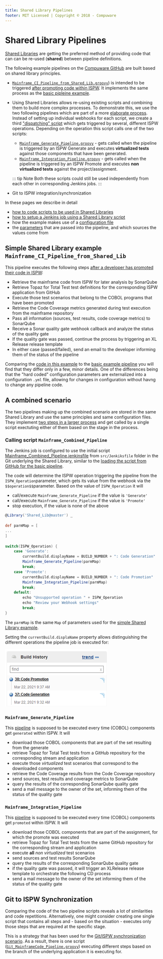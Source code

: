 ```yaml
---
title: Shared Library Pipelines
footer: MIT Licensed | Copyright © 2018 - Compuware
---
```


# Shared Library Pipelines

[Shared Libraries](https://jenkins.io/doc/book/pipeline/shared-libraries/) are getting the preferred method of providing code that can can be re-used (**shared**) between pipeline definitions. 

The following example pipelines on the [Compuware GitHub](https://github.com/cpwr-devops/DevOps-Examples/) are built based on shared library principles. 

- [`Mainframe_CI_Pipeline_from_Shared_Lib.groovy`](https://github.com/cpwr-devops/DevOps-Examples/blob/master/vars/Mainframe_CI_Pipeline_from_Shared_Lib.groovy)) is intended to be triggered [after promoting code within ISPW](../pipelines/basic_scenario.md). It implements the same process as the [basic pipleine example](../pipelines/basic_example_pipeline.md).
- Using Shared Libraries allows re-using existing scripts and combining them to build more complex processes. To demonstrate this, we use the two following pipelines which are part of a more [elaborate process](../advanced_pipelines/elaborate_scenario.md). Instead of setting up individual webhooks for each script, we create a third ["dispatching" script](#calling-script-mainframe-combined-pipeline) which gets triggered by several, different ISPW operations. Depending on the operation this script calls one of the two scripts:
    - [`Mainframe_Generate_Pipeline.groovy`](https://github.com/cpwr-devops/DevOps-Examples/tree/master/vars/Mainframe_Generate_Pipeline.groovy) - gets called when the pipeline is triggered by an ISPW Generate and executes **virtualized tests** against those components that have been generated.
    - [`Mainframe_Integration_Pipeline.groovy`](https://github.com/cpwr-devops/DevOps-Examples/tree/master/vars/Mainframe_Integration_Pipeline.groovy) - gets called when the pipeline is triggered by an ISPW Promote and executes **non virtualized tests** against the project/assignment.

    ::: tip Note
    Both these scripts could still be used independently from each other in corresponding Jenkins jobs.
    :::
- Git to ISPW integration/synchronization

In these pages we describe in detail  
- [how to code scripts to be used in Shared Libraries](./coding_schared_lib_scripts.md)
- [how to setup a Jenkins job using a Shared Library script](./setup.md)
- how the example makes use of a [configuration file](./config_files.md)
- the [parameters](./parameters.md) that are passed into the pipeline, and which sources the values come from

## Simple Shared Library example `Mainframe_CI_Pipeline_from_Shared_Lib`

This pipeline executes the following steps [after a developer has promoted their code in ISPW](../pipelines/basic_scenario.md):
- Retrieve the mainframe code from ISPW for later analysis by SonarQube
- Retrieve Topaz for Total Test test definitions for the corresponding ISPW application from GitHub
- Execute those test scenarios that belong to the COBOL programs that have been promoted
- Retrieve the Code Coverage metrics generated during test execution from the mainframe repository
- Pass all information (sources, test results, code coverage metrics) to SonarQube
- Receive a Sonar quality gate webhook callback and analyze the status of the quality gate
- If the quality gate was passed, continue the process by triggering an XL Release release template
- In either case (passed/failed), send an email to the developer informing them of the status of the pipeline

Comparing the [code in this example](https://github.com/cpwr-devops/DevOps-Examples/blob/april_2021/vars/Mainframe_CI_Pipeline_from_Shared_Lib.groovy) to the [basic example pipeline](https://github.com/cpwr-devops/DevOps-Examples/blob/april_2021/src/Jenkinsfile/Mainframe-CI-Example-pipeline.jenkinsfile) you will find that they differ only in a few, minor details. One of the differences being that the "hard coded" configuration parameters are externalized into a configuration `.yml` file, allowing for changes in configuration without havng to change any pipeline code.

## A combined scenario

The two pipelines making up the combined scenario are stored in the same Shared Library and use the same principles and same configuration files. They implement [two steps in a larger process](./elaborate_scenario.md) and get called by a single script exectuting either of them based on the stage in the process.

### Calling script `Mainframe_Combined_Pipeline`

The Jenkins job is configured to use the initial script [Mainframe_Combined_Pipeline.jenkinsfile](https://github.com/cpwr-devops/DevOps-Examples.git/src/Jenkinsfile/Mainframe_Combined_Pipeline.jenkinsfile) from `src/Jenkiksfile` folder in the Git underlying the Shared Library, similar to the [loading the script from GitHub for the basic pipeline](../pipelines/basic_example_pipeline.md#loading-the-script-from-github).

The code will determine the ISPW operation triggering the pipeline from the `ISPW_Operation`parameter, which gets its value from the webhook via the `$$operation$$`parameter. Based on the value of `ISPW_Operation` it will 
- call/execute `Mainframe_Generate_Pipeline` if the value is `'Generate'`
- call/execute `Mainframe_Generate_Pipeline` if the value is `'Promote'`
- stop execution, if the value is none of the above

```groovy
@Library('Shared_Lib@master') _

def parmMap = [
...
]

switch(ISPW_Operation) {
    case 'Generate':
        currentBuild.displayName = BUILD_NUMBER + ": Code Generation"
        Mainframe_Generate_Pipeline(parmMap)
        break;
    case 'Promote':
        currentBuild.displayName = BUILD_NUMBER + ": Code Promotion"
        Mainframe_Integration_Pipeline(parmMap)
        break;
    default:
        echo "Unsupported operation " + ISPW_Operation
        echo "Review your Webhook settings"
        break;
}
```

The `parmMap` is the same `Map` of parameters used for the [simple Shared Library example](setup.md#executing-a-shared-library-script). 

Setting the `currentBuild.displaName` property allows distinguishing the different operations the pipeline job is executed for:

![currentBuild.displayName](./images/current_build_display_name.png)

### `Mainframe_Generate_Pipeline`

This [pipeline](https://github.com/cpwr-devops/DevOps-Examples/tree/master/vars/Mainframe_Generate_Pipeline.groovy) is supposed to be executed every time (COBOL) components get `generated` within ISPW. It will
- download those COBOL components that are part of the set resulting from the generate
- retrieve Topaz for Total Test tests from a GitHub repository for the corresponding stream and application
- execute those *virtualized* test scenarios that correspond to the downloaded components
- retrieve the Code Coverage results from the Code Coverage repository
- send sources, test results and coverage metrics to SonarQube
- query the results of the corresponding SonarQube quality gate
- send a mail message to the owner of the set, informing them of the status of the quality gate

### `Mainframe_Integration_Pipeline`

This [pipeline](https://github.com/cpwr-devops/DevOps-Examples/tree/master/vars/Mainframe_Integration_Pipeline.groovy) is supposed to be executed every time (COBOL) components get `promoted` within ISPW. It will
- download those COBOL components that are part of the assignment, for which the promote was executed
- retrieve Topaz for Total Test tests from the same GitHub repository for the corresponding stream and application
- execute **all** *non virtualized* test scenarios
- send sources and test results SonarQube
- query the results of the corresponding SonarQube quality gate
- if the quality gate was passed, it will trigger an XLRelease release template to orchestrate the following CD process
- send a mail message to the owner of the set informing them of the status of the quality gate

## Git to ISPW Synchronization
Comparing the code of the two pipeline scripts reveals a lot of similarities and code repetitions. Alternatively, one might consider creating one single script that contains all steps and - based on the situation - executes only those steps that are required at the specific stage.

This is a strategy that has been used for the [Git/ISPW synchronization scenario](./git_ispw_synchronization.md). As a result, there is one script ([`Git_MainframeCode_Pipeline.groovy`](https://github.com/cpwr-devops/DevOps-Examples/blob/april_2021/vars/Git_MainframeCode_Pipeline.groovy)) executing different steps based on the branch of the underlying application it is executing for. 
<!--stackedit_data:
eyJoaXN0b3J5IjpbLTgyMzc0NDczLC0xMTEzNDEwNjM5XX0=
-->